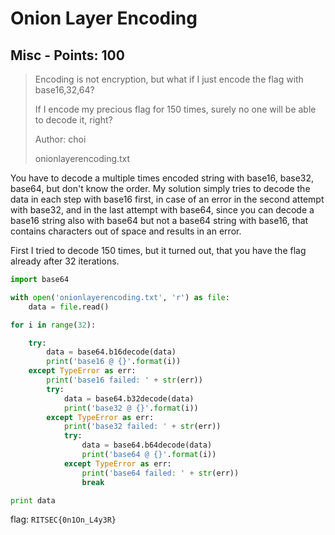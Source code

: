# Onion Layer Encoding

## Misc - Points: 100

> Encoding is not encryption, but what if I just encode the flag with base16,32,64?
>
> If I encode my precious flag for 150 times, surely no one will be able to decode it, right?
>
> 
>
> Author: choi
>
> onionlayerencoding.txt
>

You have to decode a multiple times encoded string with base16, base32, base64, but don't know the order. My solution simply tries to decode the data in each step with base16 first, in case of an error in the second attempt with base32, and in the last attempt with base64, since you can decode a base16 string also with base64 but not a base64 string with base16, that contains characters out of space and results in an error.

First I tried to decode 150 times, but it turned out, that you have the flag already after 32 iterations.

```python
import base64

with open('onionlayerencoding.txt', 'r') as file:
	data = file.read()

for i in range(32):

	try:
		data = base64.b16decode(data)
		print('base16 @ {}'.format(i))
	except TypeError as err:
		print('base16 failed: ' + str(err))
		try:
			data = base64.b32decode(data)
			print('base32 @ {}'.format(i))
		except TypeError as err:
			print('base32 failed: ' + str(err))
			try:
				data = base64.b64decode(data)
				print('base64 @ {}'.format(i))
			except TypeError as err:
				print('base64 failed: ' + str(err))
				break

print data
```

flag: `RITSEC{0n1On_L4y3R}`